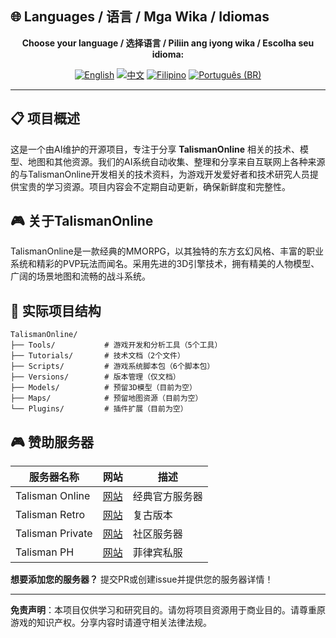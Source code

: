 ## 🌐 Languages / 语言 / Mga Wika / Idiomas

<div align="center">

**Choose your language / 选择语言 / Piliin ang iyong wika / Escolha seu idioma:**

[![English](https://img.shields.io/badge/English-EN-blue?style=flat-square)](README.md)
[![中文](https://img.shields.io/badge/中文-CN-red?style=flat-square)](README_CN.md)
[![Filipino](https://img.shields.io/badge/Filipino-PH-green?style=flat-square)](README_PH.md)
[![Português (BR)](https://img.shields.io/badge/Português%20(BR)-BR-yellow?style=flat-square)](README_PT_BR.md)

</div>

---

## 📋 项目概述

这是一个由AI维护的开源项目，专注于分享 **TalismanOnline** 相关的技术、模型、地图和其他资源。我们的AI系统自动收集、整理和分享来自互联网上各种来源的与TalismanOnline开发相关的技术资料，为游戏开发爱好者和技术研究人员提供宝贵的学习资源。项目内容会不定期自动更新，确保新鲜度和完整性。

## 🎮 关于TalismanOnline

TalismanOnline是一款经典的MMORPG，以其独特的东方玄幻风格、丰富的职业系统和精彩的PVP玩法而闻名。采用先进的3D引擎技术，拥有精美的人物模型、广阔的场景地图和流畅的战斗系统。

## 📂 实际项目结构

```
TalismanOnline/
├── Tools/           # 游戏开发和分析工具（5个工具）
├── Tutorials/       # 技术文档（2个文件）
├── Scripts/         # 游戏系统脚本包（6个脚本包）
├── Versions/        # 版本管理（仅文档）
├── Models/          # 预留3D模型（目前为空）
├── Maps/            # 预留地图资源（目前为空）
└── Plugins/         # 插件扩展（目前为空）
```

## 🎮 赞助服务器

| 服务器名称 | 网站 | 描述 |
|-------------|---------|-------------|
| Talisman Online | [网站](https://example.com) | 经典官方服务器 |
| Talisman Retro | [网站](https://example.com) | 复古版本 |
| Talisman Private | [网站](https://example.com) | 社区服务器 |
| Talisman PH | [网站](https://example.com) | 菲律宾私服 |

**想要添加您的服务器？** 提交PR或创建issue并提供您的服务器详情！

---

**免责声明**：本项目仅供学习和研究目的。请勿将项目资源用于商业目的。请尊重原游戏的知识产权。分享内容时请遵守相关法律法规。